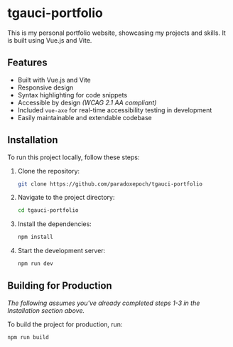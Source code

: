 # tgauci-portfolio

This is my personal portfolio website, showcasing my projects and skills. It is built using Vue.js and Vite.

## Features

- Built with Vue.js and Vite
- Responsive design
- Syntax highlighting for code snippets
- Accessible by design *(WCAG 2.1 AA compliant)*
- Included `vue-axe` for real-time accessibility testing in development
- Easily maintainable and extendable codebase

## Installation

To run this project locally, follow these steps:

1. Clone the repository:

   ```bash
   git clone https://github.com/paradoxepoch/tgauci-portfolio
   ```

2. Navigate to the project directory:

   ```bash
   cd tgauci-portfolio
   ```

3. Install the dependencies:

   ```bash
   npm install
   ```

4. Start the development server:

   ```bash
   npm run dev
   ```

## Building for Production

*The following assumes you've already completed steps 1-3 in the Installation section above.*

To build the project for production, run:

```bash
npm run build
```
